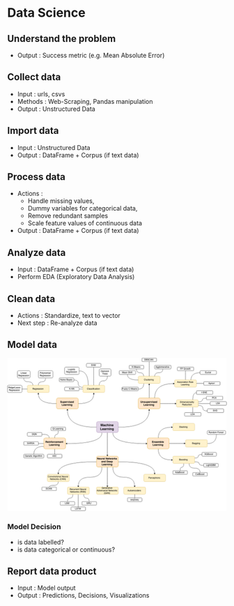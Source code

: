 # Data Science

## Understand the problem
* Output : Success metric (e.g. Mean Absolute Error)

## Collect data
* Input : urls, csvs
* Methods : Web-Scraping, Pandas manipulation
* Output : Unstructured Data

## Import data
* Input : Unstructured Data
* Output : DataFrame + Corpus (if text data)

## Process data
* Actions :
    * Handle missing values,
    * Dummy variables for categorical data,
    * Remove redundant samples
    * Scale feature values of continuous data
* Output : DataFrame + Corpus (if text data)

## Analyze data
* Input : DataFrame + Corpus (if text data)
* Perform EDA (Exploratory Data Analysis)

## Clean data
* Actions : Standardize, text to vector
* Next step : Re-analyze data

## Model data
![](ML_Models.png)

### Model Decision
+ is data labelled?
+ is data categorical or continuous?

## Report data product
+ Input : Model output
+ Output : Predictions, Decisions, Visualizations
